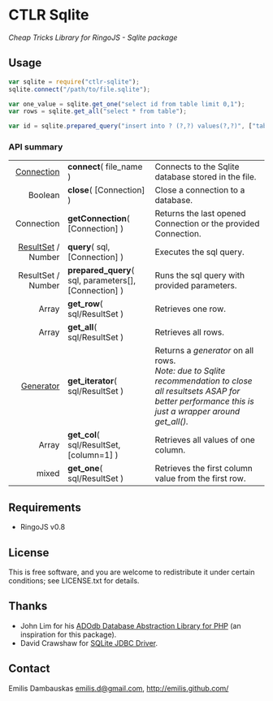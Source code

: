 # CTLR Sqlite

_Cheap Tricks Library for RingoJS - Sqlite package_

## Usage

```JavaScript
var sqlite = require("ctlr-sqlite");
sqlite.connect("/path/to/file.sqlite");

var one_value = sqlite.get_one("select id from table limit 0,1");
var rows = sqlite.get_all("select * from table");

var id = sqlite.prepared_query("insert into ? (?,?) values(?,?)", ["table", "name", "email", "User", "user@example.org"]);
```

### API summary

<table><tbody>
<tr><td align="right"><a href="http://download.oracle.com/javase/6/docs/api/java/sql/Connection.html">Connection</a></td>
    <td><b>connect</b>( file_name )
        </td><td>Connects to the Sqlite database stored in the file.</td></tr>
<tr><td align="right">Boolean</td>
    <td><b>close</b>( [Connection] )
        </td><td>Close a connection to a database.</td></tr>
<tr><td align="right">Connection</td>
    <td><b>getConnection</b>( [Connection] )
        </td><td>Returns the last opened Connection or the provided Connection.</td></tr>
<tr><td align="right"><a href="http://download.oracle.com/javase/6/docs/api/java/sql/ResultSet.html">ResultSet</a> / Number</td>
    <td><b>query</b>( sql, [Connection] )
        </td><td>Executes the sql query.</td></tr>
<tr><td align="right">ResultSet / Number</td>
    <td><b>prepared_query</b>( sql, parameters[], [Connection] )
        </td><td>Runs the sql query with provided parameters.</td></tr>
<tr><td align="right">Array</td>
    <td><b>get_row</b>( sql/ResultSet )
        </td><td>Retrieves one row.</td></tr>
<tr><td align="right">Array</td>
    <td><b>get_all</b>( sql/ResultSet )
        </td><td>Retrieves all rows.</td></tr>
<tr><td align="right"><a href="https://developer.mozilla.org/en/JavaScript/Guide/Iterators_and_Generators#Generators.3a_a_better_way_to_build_Iterators">Generator</a></td>
    <td><b>get_iterator</b>( sql/ResultSet )
        </td><td>Returns a <em>generator</em> on all rows.
        <br><em>Note: due to Sqlite recommendation to close all resultsets ASAP for better performance this is just a wrapper around <em>get_all()</em>.</td></tr>
<tr><td align="right">Array</td>
    <td><b>get_col</b>( sql/ResultSet, [column=1] )
        </td><td>Retrieves all values of one column.</td></tr>
<tr><td align="right">mixed</td>
    <td><b>get_one</b>( sql/ResultSet )
        </td><td>Retrieves the first column value from the first row.</td></tr>
</tbody></table>

## Requirements

- RingoJS v0.8

## License

This is free software, and you are welcome to redistribute it under certain conditions; see LICENSE.txt for details.

## Thanks 

- John Lim for his <a href="http://adodb.sourceforge.net/">ADOdb Database Abstraction Library for PHP</a> (an inspiration for this package).
- David Crawshaw for <a href="http://www.zentus.com/sqlitejdbc/">SQLite JDBC Driver</a>.

## Contact

Emilis Dambauskas <emilis.d@gmail.com>, <http://emilis.github.com/>
